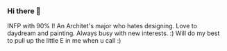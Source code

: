 ### Hi there 👋

INFP with 90% I!
An Architet's major who hates designing.
Love to daydream and painting.
Always busy with new interests. :)
Will do my best to pull up the little E in me when u call :)


<!--
**Hye-yoonJeong/Hye-yoonJeong** is a ✨ _special_ ✨ repository because its `README.md` (this file) appears on your GitHub profile.

Here are some ideas to get you started:

- 🔭 I’m currently working on ...
- 🌱 I’m currently learning ...
- 👯 I’m looking to collaborate on ...
- 🤔 I’m looking for help with ...
- 💬 Ask me about ...
- 📫 How to reach me: ...
- 😄 Pronouns: ...
- ⚡ Fun fact: ...
-->

